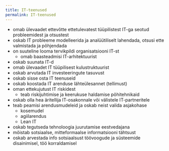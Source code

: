 ```yaml
---
title: IT-teenused
permalink: IT-teenused
---
```


- omab ülevaadet ettevõtte ettetulevatest tüüpilistest IT-ga seotud probleemidest ja otsustest
- oskab IT probleeme modelleerida ja analüütiliselt lahendada, otsusi ette valmistada ja põhjendada
- on suuteline looma tervikpildi organisatsiooni IT-st
  - omab baasteadmisi IT-arhitektuurist
- oskab suunata IT-d 
- omab ülevaadet IT tüüpilisest kulustruktuurist
- oskab arvutada IT investeeringute tasuvust
- oskab sisse osta IT teenuseid
- oskab koostada IT arenduse lähteülesannet (tellimust)
- oman ettekujutust IT riskidest
  - teab riskijuhtimise ja keerukuse haldamise põhitehnikaid
- oskab olla hea äritellija IT-osakonnale või välistele IT-partneritele
- teab peamisi arendusmudeleid ja oskab neist valida asjakohase
  - kosemudel
  - agiilarendus
  - Lean IT
- oskab tegutseda tehnoloogia juurutamise eestvedajana
- mõistab sotsiaalse, mitteformaalse informatsiooni tähtsust
- oskab arvestada info sotsiaalsust töövoogude ja süsteemide disainimisel, töö korraldamisel

